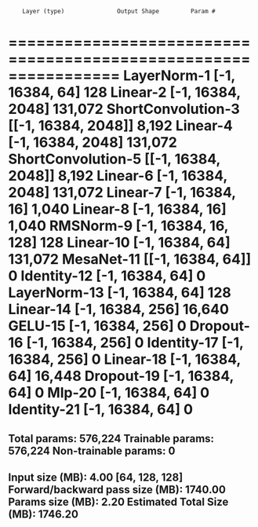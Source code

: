         Layer (type)               Output Shape         Param #
================================================================
         LayerNorm-1            [-1, 16384, 64]             128
            Linear-2          [-1, 16384, 2048]         131,072
  ShortConvolution-3        [[-1, 16384, 2048]]           8,192
            Linear-4          [-1, 16384, 2048]         131,072
  ShortConvolution-5        [[-1, 16384, 2048]]           8,192
            Linear-6          [-1, 16384, 2048]         131,072
            Linear-7            [-1, 16384, 16]           1,040
            Linear-8            [-1, 16384, 16]           1,040
           RMSNorm-9       [-1, 16384, 16, 128]             128
           Linear-10            [-1, 16384, 64]         131,072
          MesaNet-11          [[-1, 16384, 64]]               0
         Identity-12            [-1, 16384, 64]               0
        LayerNorm-13            [-1, 16384, 64]             128
           Linear-14           [-1, 16384, 256]          16,640
             GELU-15           [-1, 16384, 256]               0
          Dropout-16           [-1, 16384, 256]               0
         Identity-17           [-1, 16384, 256]               0
           Linear-18            [-1, 16384, 64]          16,448
          Dropout-19            [-1, 16384, 64]               0
              Mlp-20            [-1, 16384, 64]               0
         Identity-21            [-1, 16384, 64]               0
================================================================
Total params: 576,224
Trainable params: 576,224
Non-trainable params: 0
----------------------------------------------------------------
Input size (MB): 4.00 [64, 128, 128]
Forward/backward pass size (MB): 1740.00
Params size (MB): 2.20
Estimated Total Size (MB): 1746.20
----------------------------------------------------------------